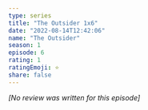 ```yaml
---
type: series
title: "The Outsider 1x6"
date: "2022-08-14T12:42:06"
name: "The Outsider"
season: 1
episode: 6
rating: 1
ratingEmoji: ⭐️
share: false
---
```


*[No review was written for this episode]*

